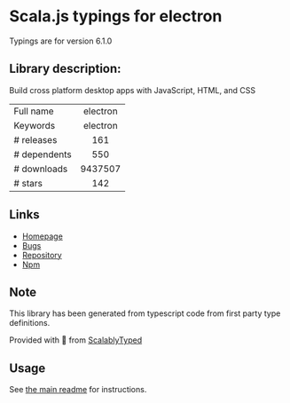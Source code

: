 
# Scala.js typings for electron

Typings are for version 6.1.0

## Library description:
Build cross platform desktop apps with JavaScript, HTML, and CSS

|                    |                 |
| ------------------ | :-------------: |
| Full name          | electron |
| Keywords           | electron |
| # releases         | 161 |
| # dependents       | 550 |
| # downloads        | 9437507 |
| # stars            | 142 |

## Links
- [Homepage](https://github.com/electron/electron#readme)
- [Bugs](https://github.com/electron/electron/issues)
- [Repository](https://github.com/electron/electron)
- [Npm](https://www.npmjs.com/package/electron)
    


## Note
This library has been generated from typescript code from first party type definitions.

Provided with :purple_heart: from [ScalablyTyped](https://github.com/oyvindberg/ScalablyTyped)

## Usage
See [the main readme](../../readme.md) for instructions.


